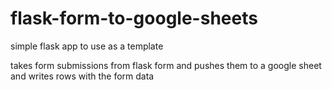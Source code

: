 # flask-form-to-google-sheets

simple flask app to use as a template

takes form submissions from flask form and pushes them to a google sheet and writes rows with the form data
